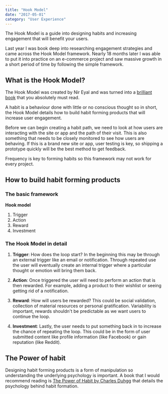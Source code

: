 ```yaml
---
title: "Hook Model"
date: "2017-05-01"
category: "User Experience"
---
```


The Hook Model is a guide into designing habits and increasing engagement that will benefit your users.

Last year I was book deep into researching engagement strategies and came across the Hook Model framework. Nearly 18 months later I was able to put it into practice on an e-commerce project and saw massive growth in a short period of time by following the simple framework.

## What is the Hook Model?

The Hook Model was created by Nir Eyal and was turned into a [brilliant book](http://www.nirandfar.com/hooked) that you absolutely must read.

A habit is a behaviour done with little or no conscious thought so in short, the Hook Model details how to build habit forming products that will increase user engagement. 

Before we can begin creating a habit path, we need to look at how users are interacting with the site or app and the path of their visit. This is also something that needs to be closely monitored to see how users are behaving. If this is a brand new site or app, user testing is key, so shipping a prototype quickly will be the best method to get feedback. 

Frequency is key to forming habits so this framework may not work for every project.

## How to build habit forming products

### The basic framework

**Hook model**

1. Trigger
2. Action
3. Reward
4. Investment

### The Hook Model in detail

1) **Trigger**: How does the loop start? In the beginning this may be through an external trigger like an email or notification. Through repeated use the user will eventually create an internal trigger where a particular thought or emotion will bring them back.

2) **Action**: Once triggered the user will need to perform an action that is then rewarded. For example, adding a product to their wishlist or seeing getting rid of a notification.

3) **Reward**: How will users be rewarded? This could be social validation, collection of material resources or personal gratification. Variability is important, rewards shouldn't be predictable as we want users to continue the loop.

4) **Investment**: Lastly, the user needs to put something back in to increase the chance of repeating the loop. This could be in the form of user submitted content like profile information (like Facebook) or gain reputation (like Reddit).

## The Power of habit

Designing habit forming products is a form of manipulation so understanding the underlying psychology is important. A book that I would recommend reading is [The Power of Habit by Charles Duhgg](https://www.amazon.co.uk/Power-Habit-Why-What-Change/dp/1847946240) that details the psychology behind habit formation.
